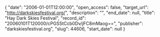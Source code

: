 {
  "date": "2006-01-01T12:00:00", 
  "open_access": false, 
  "target_url": "http://darkskiesfestival.org/", 
  "description": "", 
  "end_date": null, 
  "title": "Hay Dark Skies Festival", 
  "record_id": "20060101T120000/cPGSStCcb0Dv/jFC8mMaog==", 
  "publisher": "darkskiesfestival.org", 
  "slug": 44606, 
  "start_date": null
}


